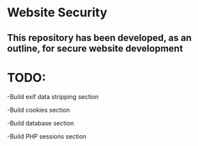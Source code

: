 # Website Security
## This repository has been developed, as an outline, for secure website development

# TODO:

-Build exif data stripping section

-Build cookies section

-Build database section

-Build PHP sessions section
